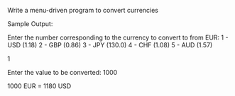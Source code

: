 Write a menu-driven program to convert currencies

Sample Output:

Enter the number corresponding to the currency to convert to from EUR:
1 - USD (1.18)
2 - GBP (0.86)
3 - JPY (130.0)
4 - CHF (1.08)
5 - AUD (1.57)

1

Enter the value to be converted:
1000

1000 EUR = 1180 USD
